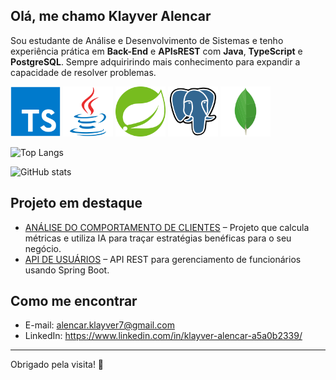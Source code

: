 ## Olá, me chamo Klayver Alencar ##

Sou estudante de Análise e Desenvolvimento de Sistemas e tenho experiência prática em **Back-End** e **APIsREST** com **Java**, **TypeScript** e **PostgreSQL**. Sempre  adquiririndo mais conhecimento para expandir a capacidade de resolver problemas. 


<p align="left">
    <img src="https://raw.githubusercontent.com/devicons/devicon/master/icons/typescript/typescript-original.svg" width="80" height="80"/>
    <img src="https://raw.githubusercontent.com/devicons/devicon/master/icons/java/java-original.svg" width="80" height="80"/>
    <img src="https://raw.githubusercontent.com/devicons/devicon/master/icons/spring/spring-original.svg" width="80" height="80"/>
    <img src="https://raw.githubusercontent.com/devicons/devicon/master/icons/postgresql/postgresql-original.svg" width="80" height="80"/>
    <img src="https://raw.githubusercontent.com/devicons/devicon/master/icons/mongodb/mongodb-original.svg" width="80" height="80"/>
</p>


![Top Langs](https://github-readme-stats.vercel.app/api/top-langs/?username=klayveralencar777&layout=compact&theme=dracula)

![GitHub stats](https://github-readme-stats.vercel.app/api?username=klayveralencar777&show_icons=true&theme=tokyonight)


## Projeto em destaque

- [ANÁLISE DO COMPORTAMENTO DE CLIENTES](https://github.com/klayveralencar777/api-comportamento-cliente-AI) – Projeto que calcula métricas e utiliza IA para traçar estratégias benéficas para o seu negócio.
- [API DE USUÁRIOS](https://github.com/klayveralencar777/usuario-perfil-api) – API REST para gerenciamento de funcionários usando Spring Boot.





## Como me encontrar

- E-mail: alencar.klayver7@gmail.com  
- LinkedIn: https://www.linkedin.com/in/klayver-alencar-a5a0b2339/

---

Obrigado pela visita! 🚀
